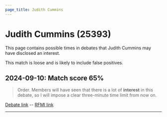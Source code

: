 ```yaml
---
page_title: Judith Cummins
---
```


# Judith Cummins  (25393)

This page contains possible times in debates that Judith Cummins may have disclosed an interest.

This match is loose and is likely to include false positives. 



## 2024-09-10: Match score 65%

>Order. Members will have seen that there is a lot of **interest** in this debate, so I will impose a clear three-minute time limit from now on.

[Debate link](https://www.theyworkforyou.com/debates/?id=2024-09-10a.724.1)  --  [RFMI link](https://www.theyworkforyou.com/mp/25393/register)


---

